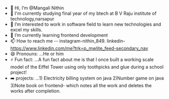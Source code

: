 - 👋 Hi, I’m @Mangali Nithin
- 📝 I'm currently studying final year of my btech at B V Raju institute of technology,narsapur
- 👀 I’m interested to work in software field to learn new technologies and excel my skills. 
- 🌱 I’m currently learning frontend development 
- 📫 How to reach me -- instagram-nithin_849. linkedin-https://www.linkedin.com/me?trk=p_mwlite_feed-secondary_nav
- 😄 Pronouns: ...He or him 
- ⚡ Fun fact: ...A fun fact about me is that I once built a working scale model of the Eiffel Tower using only toothpicks and glue during a school project!
- ➡️ projects: ...1) Electricity billing system on java
                  2)Number game on java
                  3)Note book on frontend- which notes all the work and deletes the works after completion.
<!---
nithin849/nithin849 is a ✨ special ✨ repository because its `README.md` (this file) appears on your GitHub profile.
You can click the Preview link to take a look at your changes.
--->
